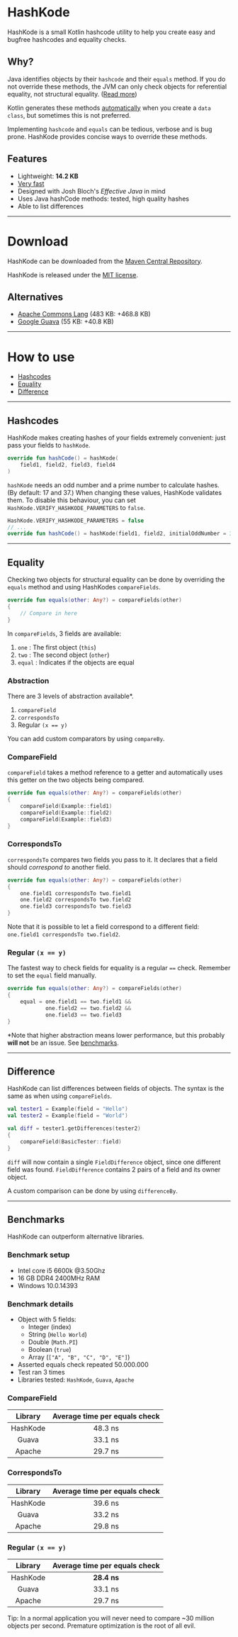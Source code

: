 # HashKode
HashKode is a small Kotlin hashcode utility to help you create easy and bugfree hashcodes and equality checks.

## Why?
Java identifies objects by their `hashcode` and their `equals` method. If you do not override these methods, the JVM can only check objects for referential equality, not structural equality. ([Read more](https://kotlinlang.org/docs/reference/equality.html#equality))

Kotlin generates these methods [automatically](https://kotlinlang.org/docs/reference/data-classes.html#data-classes) when you create a `data class`, but sometimes this is not preferred.

Implementing `hashcode` and `equals` can be tedious, verbose and is bug prone. HashKode provides concise ways to override these methods.

## Features
- Lightweight: **14.2 KB**
- [Very fast](#benchmarks)
- Designed with Josh Bloch's *Effective Java* in mind
- Uses Java hashCode methods: tested, high quality hashes
- Able to list differences

---
  
# Download
HashKode can be downloaded from the [Maven Central Repository](https://search.maven.org/#search%7Cga%7C1%7Cg%3A%22com.github.pvdberg1998%22%20AND%20a%3A%22hashkode%22).

HashKode is released under the [MIT license](LICENSE.md).

## Alternatives
- [Apache Commons Lang](https://commons.apache.org/proper/commons-lang/apidocs/org/apache/commons/lang3/builder/HashCodeBuilder.html) (483 KB: +468.8 KB)
- [Google Guava](https://github.com/google/guava/wiki/CommonObjectUtilitiesExplained) (55 KB: +40.8 KB)

---

# How to use
- [Hashcodes](#hashcodes)
- [Equality](#equality)
- [Difference](#difference)

---

## Hashcodes
HashKode makes creating hashes of your fields extremely convenient: just pass your fields to `hashKode`.
```kotlin
override fun hashCode() = hashKode(
    field1, field2, field3, field4
)
```
`hashKode` needs an odd number and a prime number to calculate hashes. (By default: 17 and 37.)
When changing these values, HashKode validates them. To disable this behaviour, you can set `HashKode.VERIFY_HASHKODE_PARAMETERS` to `false`. 
```kotlin 
HashKode.VERIFY_HASHKODE_PARAMETERS = false 
// ... 
override fun hashCode() = hashKode(field1, field2, initialOddNumber = 3, multiplierPrime = 7) 
``` 

---

## Equality
Checking two objects for structural equality can be done by overriding the `equals` method and using HashKodes `compareFields`. 
```Kotlin
override fun equals(other: Any?) = compareFields(other)
{
    // Compare in here
}
``` 

In `compareFields`, 3 fields are available:

1) `one` : The first object (`this`)
2) `two` : The second object (`other`)
3) `equal` : Indicates if the objects are equal

### Abstraction
There are 3 levels of abstraction available*.

1) `compareField`
2) `correspondsTo`
3) Regular `(x == y)`

You can add custom comparators by using `compareBy`.

### CompareField
`compareField` takes a method reference to a getter and automatically uses this getter on the two objects being compared.
```kotlin
override fun equals(other: Any?) = compareFields(other)
{
    compareField(Example::field1)
    compareField(Example::field2)
    compareField(Example::field3)
}
```

### CorrespondsTo
`correspondsTo` compares two fields you pass to it. It declares that a field should *correspond to* another field.
```kotlin
override fun equals(other: Any?) = compareFields(other)
{
    one.field1 correspondsTo two.field1
    one.field2 correspondsTo two.field2
    one.field3 correspondsTo two.field3
}
```
Note that it is possible to let a field correspond to a different field: `one.field1 correspondsTo two.field2`.

### Regular `(x == y)`
The fastest way to check fields for equality is a regular `==` check. Remember to set the `equal` field manually.
```kotlin
override fun equals(other: Any?) = compareFields(other)
{
    equal = one.field1 == two.field1 &&
            one.field2 == two.field2 &&
            one.field3 == two.field3
}
```

*Note that higher abstraction means lower performance, but this probably **will not** be an issue. See [benchmarks](#benchmarks).

---

## Difference
HashKode can list differences between fields of objects. The syntax is the same as when using `compareFields`.
```kotlin
val tester1 = Example(field = "Hello")
val tester2 = Example(field = "World")

val diff = tester1.getDifferences(tester2)
{
    compareField(BasicTester::field)
}
```
`diff` will now contain a single `FieldDifference` object, since one different field was found.
`FieldDifference` contains 2 pairs of a field and its owner object.

A custom comparison can be done by using `differenceBy`.

---

## Benchmarks
HashKode can outperform alternative libraries.

### Benchmark setup
- Intel core i5 6600k @3.50Ghz
- 16 GB DDR4 2400MHz RAM
- Windows 10.0.14393

### Benchmark details
- Object with 5 fields:
    - Integer (index)
    - String (`Hello World`)
    - Double (`Math.PI`)
    - Boolean (`true`)
    - Array<String> (`["A", "B", "C", "D", "E"]`)
- Asserted equals check repeated 50.000.000
- Test ran 3 times
- Libraries tested: `HashKode`, `Guava`, `Apache`

### CompareField
| Library      | Average time per equals check
| :---:        | :---:
| HashKode     | 48.3 ns
| Guava        | 33.1 ns
| Apache       | 29.7 ns

### CorrespondsTo
| Library      | Average time per equals check
| :---:        | :---:
| HashKode     | 39.6 ns
| Guava        | 33.2 ns
| Apache       | 29.8 ns

### Regular `(x == y)`
| Library      | Average time per equals check
| :---:        | :---:
| HashKode     | **28.4 ns**
| Guava        | 33.1 ns
| Apache       | 29.7 ns

Tip: In a normal application you will never need to compare ~30 million objects per second. Premature optimization is the root of all evil.
